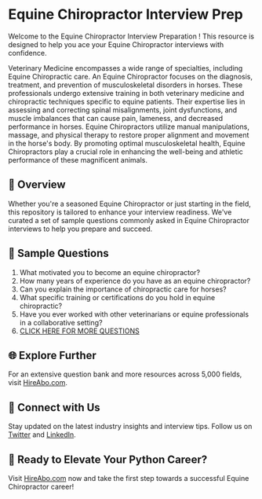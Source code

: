 # Equine Chiropractor Interview Prep

Welcome to the Equine Chiropractor Interview Preparation ! This resource is designed to help you ace your Equine Chiropractor interviews with confidence.

Veterinary Medicine encompasses a wide range of specialties, including Equine Chiropractic care. An Equine Chiropractor focuses on the diagnosis, treatment, and prevention of musculoskeletal disorders in horses. These professionals undergo extensive training in both veterinary medicine and chiropractic techniques specific to equine patients. Their expertise lies in assessing and correcting spinal misalignments, joint dysfunctions, and muscle imbalances that can cause pain, lameness, and decreased performance in horses. Equine Chiropractors utilize manual manipulations, massage, and physical therapy to restore proper alignment and movement in the horse's body. By promoting optimal musculoskeletal health, Equine Chiropractors play a crucial role in enhancing the well-being and athletic performance of these magnificent animals.

## 🚀 Overview

Whether you're a seasoned Equine Chiropractor or just starting in the field, this repository is tailored to enhance your interview readiness. We've curated a set of sample questions commonly asked in Equine Chiropractor interviews to help you prepare and succeed.

## 📝 Sample Questions

1. What motivated you to become an equine chiropractor?
2. How many years of experience do you have as an equine chiropractor?
3. Can you explain the importance of chiropractic care for horses?
4. What specific training or certifications do you hold in equine chiropractic?
5. Have you ever worked with other veterinarians or equine professionals in a collaborative setting?
6. [CLICK HERE FOR MORE QUESTIONS](https://hireabo.com/job/24_0_36/Equine%20Chiropractor)

## 🌐 Explore Further

For an extensive question bank and more resources across 5,000 fields, visit [HireAbo.com](https://www.hireabo.com).

## 📱 Connect with Us

Stay updated on the latest industry insights and interview tips. Follow us on [Twitter](https://twitter.com/hireabo) and [LinkedIn](https://www.linkedin.com/in/hire-abo-3609972a8/).

## 🚀 Ready to Elevate Your Python Career?

Visit [HireAbo.com](https://www.hireabo.com) now and take the first step towards a successful Equine Chiropractor career!